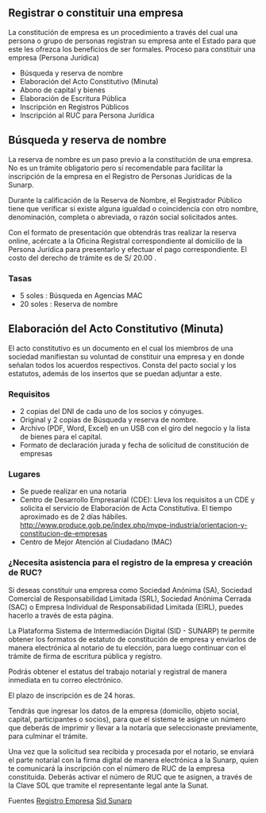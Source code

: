 ## Registrar o constituir una empresa

La constitución de empresa es un procedimiento a través del cual una persona o grupo de personas registran su empresa ante el Estado para que este les ofrezca los beneficios de ser formales. 
Proceso para constituir una empresa (Persona Jurídica)

* Búsqueda y reserva de nombre 
* Elaboración del Acto Constitutivo (Minuta)
* Abono de capital y bienes
* Elaboración de Escritura Pública
* Inscripción en Registros Públicos
* Inscripción al RUC para Persona Jurídica

## Búsqueda y reserva de nombre 

La reserva de nombre es un paso previo a la constitución de una empresa. No es un trámite obligatorio pero sí recomendable para facilitar la inscripción de la empresa en el Registro de Personas Jurídicas de la Sunarp.

Durante la calificación de la Reserva de Nombre, el Registrador Público tiene que verificar si existe alguna igualdad o coincidencia con otro nombre, denominación, completa o abreviada, o razón social solicitados antes. 

Con el formato de presentación que obtendrás tras realizar la reserva online, acércate a la Oficina Registral correspondiente al domicilio de la Persona Jurídica para presentarlo y efectuar el pago correspondiente. El costo del derecho de trámite es de S/ 20.00 .

### Tasas

* 5 soles : Búsqueda en Agencias MAC
* 20 soles : Reserva de nombre

## Elaboración del Acto Constitutivo (Minuta)

El acto constitutivo es un documento en el cual los miembros de una sociedad manifiestan su voluntad de constituir una empresa y en donde señalan todos los acuerdos respectivos. Consta del pacto social y los estatutos, además de los insertos que se puedan adjuntar a este. 

### Requisitos    

* 2 copias del DNI de cada uno de los socios y cónyuges. 
* Original y 2 copias de Búsqueda y reserva de nombre.
* Archivo (PDF, Word, Excel) en un USB con el giro del negocio y la lista de bienes para el capital.
* Formato de declaración jurada y fecha de solicitud de constitución de empresas

### Lugares

* Se puede realizar en una notaria
* Centro de Desarrollo Empresarial (CDE): Lleva los requisitos a un CDE y solicita el servicio de Elaboración de Acta Constitutiva. El tiempo aproximado es de 2 días hábiles. http://www.produce.gob.pe/index.php/mype-industria/orientacion-y-constitucion-de-empresas
* Centro de Mejor Atención al Ciudadano (MAC)

### ¿Necesita asistencia para el registro de la empresa y creación de RUC?

Si deseas constituir una empresa como Sociedad Anónima (SA), Sociedad Comercial de Responsabilidad Limitada (SRL), Sociedad Anónima Cerrada (SAC) o Empresa Individual de Responsabilidad Limitada (EIRL), puedes hacerlo a través de esta página.

La Plataforma Sistema de Intermediación Digital (SID - SUNARP) te permite obtener los formatos de estatuto de constitución de empresa y enviarlos de manera electrónica al notario de tu elección, para luego continuar con el trámite de firma de escritura pública y registro.

Podrás obtener el estatus del trabajo notarial y registral de manera inmediata en tu correo electrónico.

El plazo de inscripción es de 24 horas.

Tendrás que ingresar los datos de la empresa (domicilio, objeto social, capital, participantes o socios), para que el sistema te asigne un número que deberás de imprimir y llevar a la notaría que seleccionaste previamente, para culminar el trámite.

Una vez que la solicitud sea recibida y procesada por el notario, se enviará el parte notarial con la firma digital de manera electrónica a la Sunarp, quien te comunicará la inscripción con el número de RUC de la empresa constituida. Deberás activar el número de RUC que te asignen, a través de la Clave SOL que tramite el representante legal ante la Sunat. 

Fuentes
[Registro Empresa](https://www.gob.pe/269-registro-o-constitucion-de-empresa)
[Sid Sunarp](https://www.gob.pe/10580-constituir-tu-empresa-a-traves-de-la-plataforma-sistema-de-intermediacion-digital-sid-sunarp)
